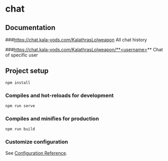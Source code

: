 # chat

## Documentation

###https://chat.kala-vods.com/KalathrasLolweapon
All chat history

###https://chat.kala-vods.com/KalathrasLolweapon/**<username>**
Chat of specific user


## Project setup
```
npm install
```

### Compiles and hot-reloads for development
```
npm run serve
```

### Compiles and minifies for production
```
npm run build
```

### Customize configuration
See [Configuration Reference](https://cli.vuejs.org/config/).
